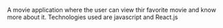 A movie application where the user can view thir favorite movie and know more about it. Technologies used are javascript and React.js
